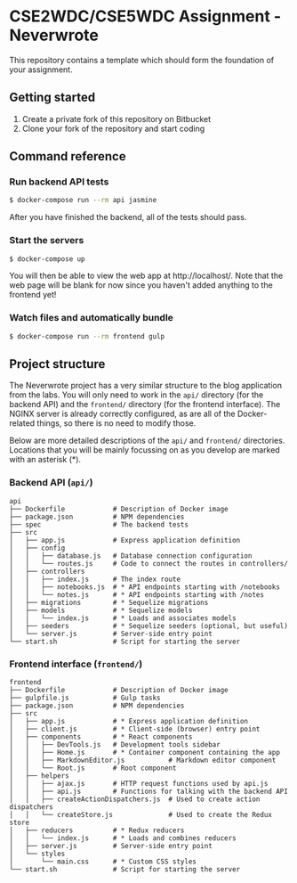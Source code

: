 # CSE2WDC/CSE5WDC Assignment - Neverwrote

This repository contains a template which should form the foundation of your
assignment.

## Getting started

1. Create a private fork of this repository on Bitbucket
2. Clone your fork of the repository and start coding

## Command reference

### Run backend API tests

```sh
$ docker-compose run --rm api jasmine
```

After you have finished the backend, all of the tests should pass.

### Start the servers

```sh
$ docker-compose up
```

You will then be able to view the web app at http://localhost/.
Note that the web page will be blank for now since you haven't added anything
to the frontend yet!

### Watch files and automatically bundle

```sh
$ docker-compose run --rm frontend gulp
```

## Project structure

The Neverwrote project has a very similar structure to the blog application from
the labs. You will only need to work in the `api/` directory (for the backend
API) and the `frontend/` directory (for the frontend interface). The NGINX
server is already correctly configured, as are all of the Docker-related things,
so there is no need to modify those.

Below are more detailed descriptions of the `api/` and `frontend/` directories.
Locations that you will be mainly focussing on as you develop are marked with
an asterisk (*).

### Backend API (`api/`)

```
api
├── Dockerfile            # Description of Docker image
├── package.json          # NPM dependencies
├── spec                  # The backend tests
├── src
│   ├── app.js            # Express application definition
│   ├── config
│   │   ├── database.js   # Database connection configuration
│   │   └── routes.js     # Code to connect the routes in controllers/
│   ├── controllers
│   │   ├── index.js      # The index route
│   │   ├── notebooks.js  # * API endpoints starting with /notebooks
│   │   └── notes.js      # * API endpoints starting with /notes
│   ├── migrations        # * Sequelize migrations
│   ├── models            # * Sequelize models
│   │   └── index.js      # * Loads and associates models
│   ├── seeders           # * Sequelize seeders (optional, but useful)
│   └── server.js         # Server-side entry point
└── start.sh              # Script for starting the server
```

### Frontend interface (`frontend/`)

```
frontend
├── Dockerfile            # Description of Docker image
├── gulpfile.js           # Gulp tasks
├── package.json          # NPM dependencies
├── src
│   ├── app.js            # * Express application definition
│   ├── client.js         # * Client-side (browser) entry point
│   ├── components        # * React components
│   │   ├── DevTools.js   # Development tools sidebar
│   │   ├── Home.js       # * Container component containing the app
│   │   ├── MarkdownEditor.js           # Markdown editor component
│   │   └── Root.js       # Root component
│   ├── helpers
│   │   ├── ajax.js       # HTTP request functions used by api.js
│   │   ├── api.js        # Functions for talking with the backend API
│   │   ├── createActionDispatchers.js  # Used to create action dispatchers
│   │   └── createStore.js              # Used to create the Redux store
│   ├── reducers          # * Redux reducers
│   │   └── index.js      # * Loads and combines reducers
│   ├── server.js         # Server-side entry point
│   └── styles
│       └── main.css      # * Custom CSS styles
└── start.sh              # Script for starting the server
```
